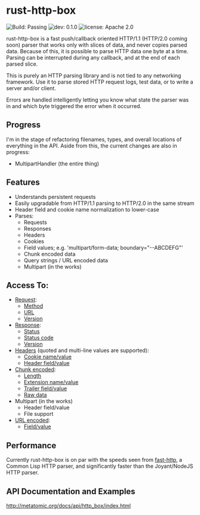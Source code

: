 # rust-http-box

![Build: Passing](https://img.shields.io/badge/build-passing-brightgreen.svg)
![dev: 0.1.0](https://img.shields.io/badge/dev-0.1.0-ff69b4.svg)
![license: Apache 2.0](https://img.shields.io/badge/license-Apache%202.0-blue.svg)

rust-http-box is a fast push/callback oriented HTTP/1.1 (HTTP/2.0 coming soon) parser that works
only with slices of data, and never copies parsed data. Because of this, it is
possible to parse HTTP data one byte at a time. Parsing can be interrupted during any callback,
and at the end of each parsed slice.

This is purely an HTTP parsing library and is not tied to any networking framework. Use it to parse
stored HTTP request logs, test data, or to write a server and/or client.

Errors are handled intelligently letting you know what state the parser was in and which byte
triggered the error when it occurred.

## Progress

I'm in the stage of refactoring filenames, types, and overall locations of everything in the API.
Aside from this, the current changes are also in progress:

- MultipartHandler (the entire thing)

## Features

- Understands persistent requests
- Easily upgradable from HTTP/1.1 parsing to HTTP/2.0 in the same stream
- Header field and cookie name normalization to lower-case
- Parses:
  - Requests
  - Responses
  - Headers
  - Cookies
  - Field values; e.g. 'multipart/form-data; boundary="--ABCDEFG"'
  - Chunk encoded data
  - Query strings / URL encoded data
  - Multipart (in the works)

## Access To:

- [Request](http://www.metatomic.org/docs/api/http_box/handler/struct.HeadersHandler.html):
  - [Method](http://www.metatomic.org/docs/api/http_box/handler/struct.HeadersHandler.html#method.get_method)
  - [URL](http://www.metatomic.org/docs/api/http_box/handler/struct.HeadersHandler.html#method.get_url)
  - [Version](http://www.metatomic.org/docs/api/http_box/handler/struct.HeadersHandler.html#method.get_version_major)
- [Response](http://www.metatomic.org/docs/api/http_box/handler/struct.HeadersHandler.html):
  - [Status](http://www.metatomic.org/docs/api/http_box/handler/struct.HeadersHandler.html#method.get_status)
  - [Status code](http://www.metatomic.org/docs/api/http_box/handler/struct.HeadersHandler.html#method.get_status_code)
  - [Version](http://www.metatomic.org/docs/api/http_box/handler/struct.HeadersHandler.html#method.get_version_major)
- [Headers](http://www.metatomic.org/docs/api/http_box/handler/struct.HeadersHandler.html) (quoted and multi-line values are supported):
  - [Cookie name/value](http://www.metatomic.org/docs/api/http_box/handler/struct.HeadersHandler.html#method.get_cookies)
  - [Header field/value](http://www.metatomic.org/docs/api/http_box/handler/struct.HeadersHandler.html#method.get_headers)
- [Chunk encoded](http://www.metatomic.org/docs/api/http_box/handler/struct.ChunkedHandler.html):
  - [Length](http://www.metatomic.org/docs/api/http_box/handler/struct.ChunkedHandler.html#method.get_length)
  - [Extension name/value](http://www.metatomic.org/docs/api/http_box/handler/struct.ChunkedHandler.html#method.get_extensions)
  - [Trailer field/value](http://www.metatomic.org/docs/api/http_box/handler/struct.ChunkedHandler.html#method.get_trailers)
  - [Raw data](http://www.metatomic.org/docs/api/http_box/handler/struct.ChunkedHandler.html#example)
- Multipart (in the works)
  - Header field/value
  - File support
- [URL encoded](http://www.metatomic.org/docs/api/http_box/handler/struct.UrlEncodedHandler.html):
  - [Field/value](http://www.metatomic.org/docs/api/http_box/handler/struct.UrlEncodedHandler.html#method.get_fields)

## Performance

Currently rust-http-box is on par with the speeds seen from [fast-http](https://github.com/fukamachi/fast-http),
a Common Lisp HTTP parser, and significantly faster than the Joyant/NodeJS HTTP parser.

## API Documentation and Examples

http://metatomic.org/docs/api/http_box/index.html
